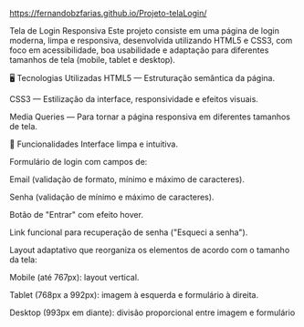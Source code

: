 https://fernandobzfarias.github.io/Projeto-telaLogin/

Tela de Login Responsiva
Este projeto consiste em uma página de login moderna, limpa e responsiva, desenvolvida utilizando HTML5 e CSS3, com foco em acessibilidade, boa usabilidade e adaptação para diferentes tamanhos de tela (mobile, tablet e desktop).

🖥️ Tecnologias Utilizadas
HTML5 — Estruturação semântica da página.

CSS3 — Estilização da interface, responsividade e efeitos visuais.

Media Queries — Para tornar a página responsiva em diferentes tamanhos de tela.

🎯 Funcionalidades
Interface limpa e intuitiva.

Formulário de login com campos de:

Email (validação de formato, mínimo e máximo de caracteres).

Senha (validação de mínimo e máximo de caracteres).

Botão de "Entrar" com efeito hover.

Link funcional para recuperação de senha ("Esqueci a senha").

Layout adaptativo que reorganiza os elementos de acordo com o tamanho da tela:

Mobile (até 767px): layout vertical.

Tablet (768px a 992px): imagem à esquerda e formulário à direita.

Desktop (993px em diante): divisão proporcional entre imagem e formulário
